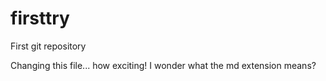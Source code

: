 # firsttry
First git repository

Changing this file... how exciting!
I wonder what the md extension means?
